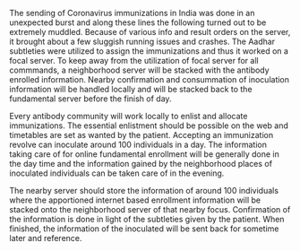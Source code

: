 The sending of Coronavirus immunizations in India was done in an unexpected burst and along these lines the following turned out to be extremely muddled.
Because of various info and result orders on the server, it brought about a few sluggish running issues and crashes.
The Aadhar subtleties were utilized to assign the immunizations and thus it worked on a focal server.
To keep away from the utilization of focal server for all commmands, a neighborhood server will be stacked with the antibody enrolled information.
Nearby confirmation and consummation of inoculation information will be handled locally and will be stacked back to the fundamental server before the finish of day.

Every antibody community will work locally to enlist and allocate immunizations.
The essential enlistment should be possible on the web and timetables are set as wanted by the patient. Accepting an immunization revolve can inoculate around 100 individuals in a day.
The information taking care of for online fundamental enrollment will be generally done in the day time and the information gained by the neighborhood places of inoculated individuals can be taken care of in the evening.

The nearby server should store the information of around 100 individuals where the apportioned internet based enrollment information will be stacked onto the neighborhood server of that nearby focus.
Confirmation of the information is done in light of the subtleties given by the patient. When finished, the information of the inoculated will be sent back for sometime later and reference.